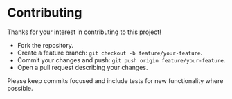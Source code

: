 # Contributing

Thanks for your interest in contributing to this project!

- Fork the repository.
- Create a feature branch: `git checkout -b feature/your-feature`.
- Commit your changes and push: `git push origin feature/your-feature`.
- Open a pull request describing your changes.

Please keep commits focused and include tests for new functionality where possible.
